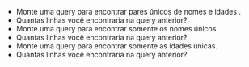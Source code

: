 - Monte uma query para encontrar pares únicos de nomes e idades .
- Quantas linhas você encontraria na query anterior?
- Monte uma query para encontrar somente os nomes únicos.
- Quantas linhas você encontraria na query anterior?
- Monte uma query para encontrar somente as idades únicas.
- Quantas linhas você encontraria na query anterior?
